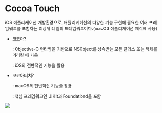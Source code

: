 # Cocoa Touch

iOS 애플리케이션 개발환경으로, 애플리케이션의 다양한 기능 구현에 필요한 여러 프레임워크를 포함하는 최상위 레벨의 프레임워크이다.(macOS 애플리케이션 제작에 사용)

- 코코아?

  : Objective-C 런타임을 기반으로 NSObject를 상속받는 모든 클래스 또는 객체를 가리킬 때 사용

  : iOS의 전반적인 기능을 활용

- 코코아터치?

  : macOS의 전반적인 기능을 활용

  : 핵심 프레임워크인 UIKit과 Foundationd을 포함

<img src="https://user-images.githubusercontent.com/31604976/66362814-16ad6b00-e9bf-11e9-9b5a-c3ac04da892b.png">